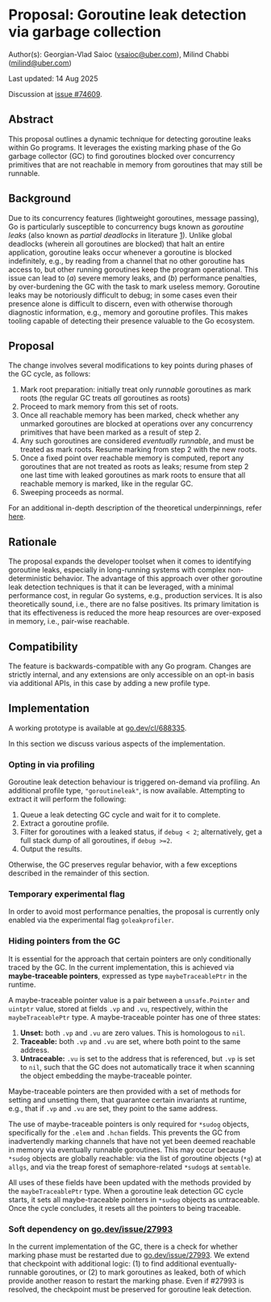 # Proposal: Goroutine leak detection via garbage collection

Author(s): Georgian-Vlad Saioc (vsaioc@uber.com), Milind Chabbi (milind@uber.com)

Last updated: 14 Aug 2025

Discussion at [issue #74609](https://go.dev/issue/74609).

## Abstract

This proposal outlines a dynamic technique for detecting goroutine
leaks within Go programs. It leverages the existing marking phase
of the Go garbage collector (GC) to find goroutines blocked over
concurrency primitives that are not reachable in memory from goroutines
that may still be runnable.

## Background

Due to its concurrency features (lightweight goroutines,
message passing), Go is particularly susceptible to concurrency bugs
known as _goroutine leaks_ (also known as _partial deadlocks_ in
literature [1](https://dl.acm.org/doi/10.1145/3676641.3715990)).
Unlike global deadlocks (wherein all goroutines are blocked) that halt
an entire application, goroutine leaks occur whenever a goroutine is
blocked indefinitely, e.g., by reading from a channel that no other
goroutine has access to, but other running goroutines keep the
program operational.
This issue can lead to (_a_) severe memory leaks, and (_b_) performance
penalties, by over-burdening the GC with the task to mark useless memory.
Goroutine leaks may be notoriously difficult to debug; in some cases
even their presence alone is difficult to discern, even with otherwise
thorough diagnostic information, e.g., memory and goroutine profiles.
This makes tooling capable of detecting their presence valuable
to the Go ecosystem.

## Proposal

The change involves several modifications to key points during phases
of the GC cycle, as follows:
1. Mark root preparation: initially treat only _runnable_ goroutines
as mark roots (the regular GC treats _all_ goroutines as roots)
2. Proceed to mark memory from this set of roots.
3. Once all reachable memory has been marked, check whether any
unmarked goroutines are blocked at operations over any concurrency
primitives that have been marked as a result of step 2.
4. Any such goroutines are considered _eventually runnable_, and
must be treated as mark roots. Resume marking from step 2 with
the new roots.
5. Once a fixed point over reachable memory is computed, report any
goroutines that are not treated as roots as leaks; resume from
step 2 one last time with leaked goroutines as mark roots to ensure
that all reachable memory is marked, like in the regular GC.
6. Sweeping proceeds as normal.

For an additional in-depth description of the theoretical
underpinnings, refer [here](https://dl.acm.org/doi/10.1145/3676641.3715990).

## Rationale

The proposal expands the developer toolset when it comes to identifying
goroutine leaks, especially in long-running systems with complex
non-deterministic behavior.
The advantage of this approach over other goroutine leak detection
techniques is that it can be leveraged, with a minimal performance
cost, in regular Go systems, e.g., production services.
It is also theoretically sound, i.e., there are no false positives.
Its primary limitation is that its effectiveness is reduced the more
heap resources are over-exposed in memory, i.e., pair-wise reachable.

## Compatibility

The feature is backwards-compatible with any Go program.
Changes are strictly internal, and any extensions are only accessible
on an opt-in basis via additional APIs, in this case by adding a
new profile type.

## Implementation

A working prototype is available at [go.dev/cl/688335](https://go.dev/cl/688335).

In this section we discuss various aspects of the implementation.

### Opting in via profiling

Goroutine leak detection behaviour is
triggered on-demand via profiling.
An additional profile type, `"goroutineleak"`, is now available.
Attempting to extract it will perform the following:

1. Queue a leak detecting GC cycle and wait for it to complete.
2. Extract a goroutine profile.
3. Filter for goroutines with a leaked status, if `debug < 2`;
alternatively, get a full stack dump of all goroutines, if `debug >=2`.
4. Output the results.

Otherwise, the GC preserves regular behavior, with a few exceptions
described in the remainder of this section.

### Temporary experimental flag
In order to avoid most performance penalties,
the proposal is currently only enabled via the
experimental flag `goleakprofiler`.

### Hiding pointers from the GC
It is essential for the approach that certain pointers are only
conditionally traced by the GC.
In the current implementation, this is achieved via
**maybe-traceable pointers**, expressed as type `maybeTraceablePtr`
in the runtime.

A maybe-traceable pointer value is a pair between a
`unsafe.Pointer` and `uintptr` value, stored at fields `.vp` and `.vu`,
respectively, within the `maybeTraceablePtr` type.
A maybe-traceable pointer has one of three states:

1) **Unset:** both `.vp` and `.vu` are zero values.
This is homologous to `nil`.
2) **Traceable:** both `.vp` and `.vu` are set, where both point to the same address.
3) **Untraceable:** `.vu` is set to the address that is referenced, but `.vp` is set to `nil`, such that the GC does not automatically trace it when scanning the object embedding the maybe-traceable pointer.

Maybe-traceable pointers are then provided with a set of methods for setting and unsetting them, that guarantee certain invariants at runtime, e.g., that if `.vp` and `.vu` are set, they point to the same address.

The use of maybe-traceable pointers is only required for `*sudog` objects, specifically for the `.elem` and `.hchan` fields.
This prevents the GC from inadvertendly marking channels that have not yet been deemed reachable in memory via eventually runnable goroutines.
This may occur because `*sudog` objects are globally reachable: via the list of goroutine objects (`*g`) at `allgs`, and via the treap forest of semaphore-related `*sudog`s at `semtable`.

All uses of these fields have been updated with the methods provided by the `maybeTraceablePtr` type.
When a goroutine leak detection GC cycle starts, it sets all maybe-traceable pointers in `*sudog` objects as untraceable.
Once the cycle concludes, it resets all the pointers to being traceable.

### Soft dependency on [go.dev/issue/27993](https://go.dev/issue/27993)
In the current implementation of the GC, there is a check for whether
marking phase must be restarted due to
[go.dev/issue/27993](https://go.dev/issue/27993).
We extend that checkpoint with additional logic: (1) to find
additional eventually-runnable goroutines, or (2) to mark goroutines as
leaked, both of which provide another reason to restart
the marking phase.
Even if #27993 is resolved, the checkpoint must be preserved
for goroutine leak detection.
